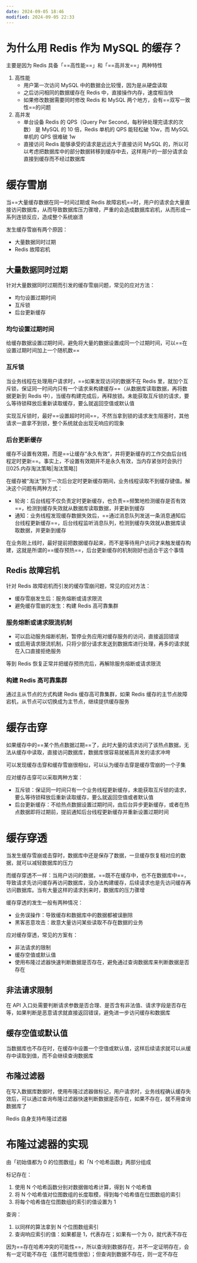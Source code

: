 ```yaml
---
date: 2024-09-05 18:46
modified: 2024-09-05 22:33
---
```


# 为什么用 Redis 作为 MySQL 的缓存？

主要是因为 Redis 具备「==高性能==」和「==高并发==」两种特性

1. 高性能
	- 用户第一次访问 MySQL 中的数据会比较慢，因为是从硬盘读取
	- 之后访问相同的数据缓存在 Redis 中，直接操作内存，速度相当快
	- 如果修改数据需要同时修改 Redis 和 MySQL 两个地方，会有==双写一致性==的问题
2. 高并发
	- 单台设备 Redis 的 QPS（Query Per Second，每秒钟处理完请求的次数） 是 MySQL 的 10 倍，Redis 单机的 QPS 能轻松破 10w，而 MySQL 单机的 QPS 很难破 1w
	- 直接访问 Redis 能够承受的请求是远远大于直接访问 MySQL 的，所以可以考虑把数据库中的部分数据转移到缓存中去，这样用户的一部分请求会直接到缓存而不经过数据库

# 缓存雪崩

当==大量缓存数据在同一时间过期或 Redis 故障宕机==时，用户的请求会大量直接访问数据库，从而导致数据库压力骤增，严重的会造成数据库宕机，从而形成一系列连锁反应，造成整个系统崩溃

发生缓存雪崩有两个原因：

- 大量数据同时过期
- Redis 故障宕机

## 大量数据同时过期

针对大量数据同时过期而引发的缓存雪崩问题，常见的应对方法：

- 均匀设置过期时间
- 互斥锁
- 后台更新缓存

### 均匀设置过期时间

给缓存数据设置过期时间，避免将大量的数据设置成同一个过期时间，可以==在设置过期时间加上一个随机数==

### 互斥锁

当业务线程在处理用户请求时，==如果发现访问的数据不在 Redis 里，就加个互斥锁，保证同一时间内只有一个请求来构建缓存==（从数据库读取数据，再将数据更新到 Redis 中），当缓存构建完成后，再释放锁。未能获取互斥锁的请求，要么等待锁释放后重新读取缓存，要么就返回空值或默认值

实现互斥锁时，最好==设置超时时间==，不然当拿到锁的请求发生阻塞时，其他请求一直拿不到锁，整个系统就会出现无响应的现象

### 后台更新缓存

缓存不设置有效期，而是==让缓存“永久有效”，并将更新缓存的工作交由后台线程定时更新==。事实上，不设置有效期并不是永久有效，当内存紧张时会执行[[025.内存淘汰策略|淘汰策略]]

在缓存被“淘汰”到下一次后台定时更新缓存期间，业务线程读取不到缓存键值。解决这个问题有两种方式：

- 轮询：后台线程不仅负责定时更新缓存，也负责==频繁地检测缓存是否有效==，检测到缓存失效就从数据库读取数据，并更新到缓存
- 通知：业务线程发现缓存数据失效后，==通过消息队列发送一条消息通知后台线程更新缓存==，后台线程监听消息队列，检测到缓存失效就从数据库读取数据，并更新到缓存

在业务刚上线时，最好提前把数据缓存起来，而不是等待用户访问才来触发缓存构建，这就是所谓的==缓存预热==，后台更新缓存的机制刚好也适合干这个事情

## Redis 故障宕机

针对 Redis 故障宕机而引发的缓存雪崩问题，常见的应对方法：

- 缓存雪崩发生后：服务熔断或请求限流
- 避免缓存雪崩的发生：构建 Redis 高可靠集群

### 服务熔断或请求限流机制

- 可以启动服务熔断机制，暂停业务应用对缓存服务的访问，直接返回错误
- 或启用请求限流机制，只将少部分请求发送到数据库进行处理，再多的请求就在入口直接拒绝服务

等到 Redis 恢复正常并把缓存预热完后，再解除服务熔断或请求限流

### 构建 Redis 高可靠集群

通过主从节点的方式构建 Redis 缓存高可靠集群，如果 Redis 缓存的主节点故障宕机，从节点可以切换成为主节点，继续提供缓存服务

# 缓存击穿

如果缓存中的==某个热点数据过期==了，此时大量的请求访问了该热点数据，无法从缓存中读取，直接访问数据库，数据库很容易就被高并发的请求冲垮

可以发现缓存击穿和缓存雪崩很相似，可以认为缓存击穿是缓存雪崩的一个子集

应对缓存击穿可以采取两种方案：

- 互斥锁：保证同一时间只有一个业务线程更新缓存，未能获取互斥锁的请求，要么等待锁释放后重新读取缓存，要么就返回空值或者默认值
- 后台更新缓存：不给热点数据设置过期时间，由后台异步更新缓存，或者在热点数据即将过期前，提前通知后台线程更新缓存并重新设置过期时间

# 缓存穿透

当发生缓存雪崩或击穿时，数据库中还是保存了数据，一旦缓存恢复相对应的数据，就可以减轻数据库的压力

而缓存穿透不一样：当用户访问的数据，==既不在缓存中，也不在数据库中==，导致请求先访问缓存再访问数据库，没办法构建缓存，后续请求也是先访问缓存再访问数据库。当有大量这样的请求到来时，数据库的压力骤增

缓存穿透的发生一般有两种情况：

- 业务误操作：导致缓存和数据库中的数据都被误删除
- 黑客恶意攻击：故意大量访问某些读取不存在数据的业务

应对缓存穿透，常见的方案有：

- 非法请求的限制
- 缓存空值或默认值
- 使用布隆过滤器快速判断数据是否存在，避免通过查询数据库来判断数据是否存在

## 非法请求限制

在 API 入口处需要判断请求参数是否合理、是否含有非法值、请求字段是否存在等，如果判断是恶意请求就直接返回错误，避免进一步访问缓存和数据库

## 缓存空值或默认值

当数据库也不存在时，在缓存中设置一个空值或默认值，这样后续请求就可以从缓存中读取到值，而不会继续查询数据库

## 布隆过滤器

在写入数据库数据时，使用布隆过滤器做标记，用户请求时，业务线程确认缓存失效后，可以通过查询布隆过滤器快速判断数据是否存在，如果不存在，就不用查询数据库了

Redis 自身支持布隆过滤器

# 布隆过滤器的实现

由「初始值都为 0 的位图数组」和「N 个哈希函数」两部分组成

标记存在：

1. 使用 N 个哈希函数分别对数据做哈希计算，得到 N 个哈希值
2. 将 N 个哈希值对位图数组的长度取模，得到每个哈希值在位图数组的索引
3. 将每个哈希值在位图数组的索引的值设置为 1

查询：

1. 以同样的算法拿到 N 个位图数组索引
2. 查询响应索引的值：如果都是 1，代表存在；如果有一个为 0，就代表不存在

因为==存在哈希冲突的可能性==，所以查询到数据存在，并不一定证明存在，会有一定可能不存在（虽然可能性很低）；但查询到数据不存在，则一定不存在
